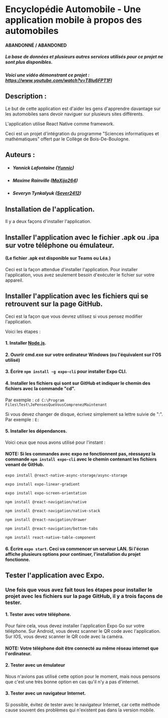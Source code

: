# Encyclopédie Automobile - Une application mobile à propos des automobiles

#### ABANDONNÉ / ABANDONED
##### La base de données et plusieurs autres services utilisés pour ce projet ne sont plus disponibles.
##### Voici une vidéo démonstrant ce projet : https://www.youtube.com/watch?v=T8lu6FPT1FI

## Description :
Le but de cette application est d'aider les gens d'apprendre davantage sur les automobiles sans devoir naviguer sur plusieurs sites différents.

L'application utilise React Native comme framework.

Ceci est un projet d'intégration du programme "Sciences informatiques et mathématiques" offert par le Collège de Bois-De-Boulogne.


## Auteurs :
- ##### Yannick Lafontaine ([Yunnic](https://github.com/Yunnic))
- ##### Maxime Rainville ([MaXijo264](https://github.com/MaXijo264))
- ##### Severyn Tynkalyuk ([Sever2412](https://github.com/Sever2412))

## Installation de l'application.
Il y a deux façons d'installer l'application.

## Installer l'application avec le fichier .apk ou .ipa sur votre téléphone ou émulateur.
#### (Le fichier .apk est disponible sur Teams ou Léa.)
Ceci est la façon attendue d'installer l'application.
Pour installer l'application, vous avez seulement besoin d'exécuter le fichier sur votre appareil.

## Installer l'application avec les fichiers qui se retrouvent sur la page GitHub.
Ceci est la façon que vous devrez utilisez si vous pensez modifier l'application.

Voici les étapes :
#### 1. Installer [Node.js](https://nodejs.org/en/download/).
#### 2. Ouvrir cmd.exe sur votre ordinateur Windows (ou l'équivalent sur l'OS utilisé)
#### 3. Écrire `npm install -g expo-cli` pour installer Expo CLI.
#### 4. Installer les fichiers qui sont sur GitHub et indiquer le chemin des fichiers avec la commande "cd".
Par exemple : `cd C:\Program Files\Test\JePensesQueVousComprenezMaintenant`

Si vous devez changer de disque, écrivez simplement sa lettre suivie de ":".
Par exemple : `E:`
#### 5. Installer les dépendances.
Voici ceux que nous avons utilisé pour l'instant :
#### NOTE: Si les commandes avec expo ne fonctionnent pas, réessayez la commande `npm install expo-cli` avec le chemin contenant les fichiers venant de GitHub.
`expo install @react-native-async-storage/async-storage`

`expo install expo-linear-gradient`

`expo install expo-screen-orientation`

`npm install @react-navigation/native`

`npm install @react-navigation/native-stack`

`npm install @react-navigation/drawer`

`npm install @react-navigation/bottom-tabs`

`npm install react-native-table-component`

#### 6. Écrire `expo start`. Ceci va commencer un serveur LAN. Si l'écran affiche plusieurs options pour continuer, l'installation du projet fonctionne.

## Tester l'application avec Expo.

### Une fois que vous avez fait tous les étapes pour installer le projet avec les fichiers sur la page GitHub, il y a trois façons de tester.

#### 1. Tester avec votre téléphone.
Pour faire cela, vous devez installer l'application Expo Go sur votre téléphone.
Sur Android, vous devez scanner le QR code avec l'application.
Sur IOS, vous devez scanner le QR code avec la caméra.
#### NOTE: Votre téléphone doit être connecté au même réseau internet que l'ordinateur.
#### 2. Tester avec un émulateur
Nous n'avions pas utilisé cette option pour le moment, mais nous pensons que c'est une très bonne option en cas qu'il n'y a pas d'internet.
#### 3. Tester avec un navigateur Internet.
Si possible, évitez de tester avec le navigateur Internet, car cette méthode cause souvent des problèmes qui n'existent pas dans la version mobile.
